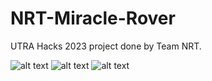 # NRT-Miracle-Rover
UTRA Hacks 2023 project done by Team NRT.


![alt text](https://github.com/[MartinCalcaterra]/[NRT-Miracle-Rover]/tree/main/img/mr_completec.jpg?raw=true)
![alt text](https://github.com/[MartinCalcaterra]/[NRT-Miracle-Rover]/tree/main/img/mr_test.jpg?raw=true)
![alt text](https://github.com/[MartinCalcaterra]/[NRT-Miracle-Rover]/tree/main/img/mr_wipc.jpg?raw=true)


